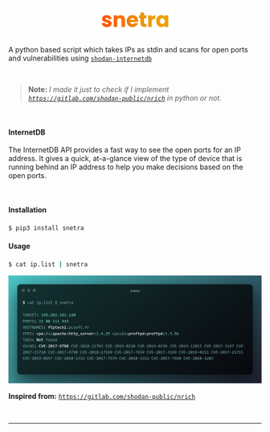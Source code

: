 <h1 align="center">
<img src="static/logo.png" width="30%">
</h1>

A python based script which takes IPs as stdin and scans for open ports and vulnerabilities using [`shodan-internetdb`](https://internetdb.shodan.io/)

<br>

> **Note:** _I made it just to check if I implement [`https://gitlab.com/shodan-public/nrich`](https://gitlab.com/shodan-public/nrich) in python or not._

<br>

#### **InternetDB**
The InternetDB API provides a fast way to see the open ports for an IP address. It gives a quick, at-a-glance view of the type of device that is running behind an IP address to help you make decisions based on the open ports.

<br>

#### **Installation**


```bash
$ pip3 install snetra
```

#### **Usage**


```bash
$ cat ip.list | snetra
```


![image.png](static/snetra.png)

**Inspired from:** [`https://gitlab.com/shodan-public/nrich`](https://gitlab.com/shodan-public/nrich)


<br>

---